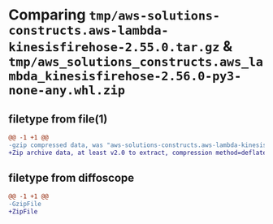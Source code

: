 # Comparing `tmp/aws-solutions-constructs.aws-lambda-kinesisfirehose-2.55.0.tar.gz` & `tmp/aws_solutions_constructs.aws_lambda_kinesisfirehose-2.56.0-py3-none-any.whl.zip`

## filetype from file(1)

```diff
@@ -1 +1 @@
-gzip compressed data, was "aws-solutions-constructs.aws-lambda-kinesisfirehose-2.55.0.tar", last modified: Fri Apr 12 16:16:25 2024, max compression
+Zip archive data, at least v2.0 to extract, compression method=deflate
```

## filetype from diffoscope

```diff
@@ -1 +1 @@
-GzipFile
+ZipFile
```

